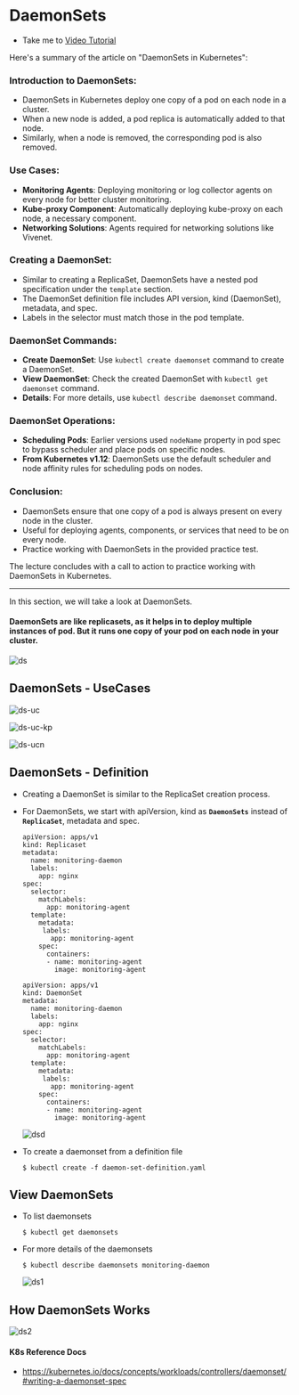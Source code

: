 # DaemonSets
  - Take me to [Video Tutorial](https://kodekloud.com/topic/daemonsets/)




Here's a summary of the article on "DaemonSets in Kubernetes":

### Introduction to DaemonSets:
- DaemonSets in Kubernetes deploy one copy of a pod on each node in a cluster.
- When a new node is added, a pod replica is automatically added to that node.
- Similarly, when a node is removed, the corresponding pod is also removed.

### Use Cases:
- **Monitoring Agents**: Deploying monitoring or log collector agents on every node for better cluster monitoring.
- **Kube-proxy Component**: Automatically deploying kube-proxy on each node, a necessary component.
- **Networking Solutions**: Agents required for networking solutions like Vivenet.

### Creating a DaemonSet:
- Similar to creating a ReplicaSet, DaemonSets have a nested pod specification under the `template` section.
- The DaemonSet definition file includes API version, kind (DaemonSet), metadata, and spec.
- Labels in the selector must match those in the pod template.

### DaemonSet Commands:
- **Create DaemonSet**: Use `kubectl create daemonset` command to create a DaemonSet.
- **View DaemonSet**: Check the created DaemonSet with `kubectl get daemonset` command.
- **Details**: For more details, use `kubectl describe daemonset` command.

### DaemonSet Operations:
- **Scheduling Pods**: Earlier versions used `nodeName` property in pod spec to bypass scheduler and place pods on specific nodes.
- **From Kubernetes v1.12**: DaemonSets use the default scheduler and node affinity rules for scheduling pods on nodes.

### Conclusion:
- DaemonSets ensure that one copy of a pod is always present on every node in the cluster.
- Useful for deploying agents, components, or services that need to be on every node.
- Practice working with DaemonSets in the provided practice test.

The lecture concludes with a call to action to practice working with DaemonSets in Kubernetes.


______________________________________________________________
In this section, we will take a look at DaemonSets.

#### DaemonSets are like replicasets, as it helps in to deploy multiple instances of pod. But it runs one copy of your pod on each node in your cluster.
  
  ![ds](../../images/ds.PNG)
  
## DaemonSets - UseCases

  ![ds-uc](../../images/ds-uc.PNG)
  
  ![ds-uc-kp](../../images/ds-uc-kp.PNG)
  
  ![ds-ucn](../../images/ds-ucn.PNG)
  
## DaemonSets - Definition
- Creating a DaemonSet is similar to the ReplicaSet creation process.
- For DaemonSets, we start with apiVersion, kind as **`DaemonSets`** instead of **`ReplicaSet`**, metadata and spec. 
  ```
  apiVersion: apps/v1
  kind: Replicaset
  metadata:
    name: monitoring-daemon
    labels:
      app: nginx
  spec:
    selector:
      matchLabels:
        app: monitoring-agent
    template:
      metadata:
       labels:
         app: monitoring-agent
      spec:
        containers:
        - name: monitoring-agent
          image: monitoring-agent
  ```
  
  ```
  apiVersion: apps/v1
  kind: DaemonSet
  metadata:
    name: monitoring-daemon
    labels:
      app: nginx
  spec:
    selector:
      matchLabels:
        app: monitoring-agent
    template:
      metadata:
       labels:
         app: monitoring-agent
      spec:
        containers:
        - name: monitoring-agent
          image: monitoring-agent
  ```
  ![dsd](../../images/dsd.PNG)
  
- To create a daemonset from a definition file
  ```
  $ kubectl create -f daemon-set-definition.yaml
  ```

## View DaemonSets
- To list daemonsets
  ```
  $ kubectl get daemonsets
  ```
- For more details of the daemonsets
  ```
  $ kubectl describe daemonsets monitoring-daemon
  ```
  ![ds1](../../images/ds1.PNG)
  
## How DaemonSets Works

  ![ds2](../../images/ds2.PNG)

#### K8s Reference Docs
- https://kubernetes.io/docs/concepts/workloads/controllers/daemonset/#writing-a-daemonset-spec
